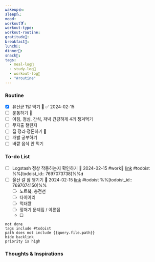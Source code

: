 ```yaml
---
wakeup🌞: 
sleep🌜: 
mood: 
workout🏋️: 
workout-type: 
workout-routine: 
gratitude🙏: 
breakfast🍳: 
lunch🍚: 
dinner🥗: 
snack🍬: 
tags:
  - meal-log📝
  - study-log📓
  - workout-log💪
  - "#routine"
---
```

### Routine 
- [x] 유산균 1알 먹기 🔼 ✅ 2024-02-15
- [ ] 운동하기 🔼
- [ ] 아침, 점심, 간식, 저녁 건강하게 4끼 챙겨먹기
- [ ] 무지출 챌린지 
- [ ] 집 정리·정돈하기 🔼
- [ ] 개발 공부하기
- [ ] 바깥 음식 안 먹기 

### To-do List 
- [ ] Logstash 정상 작동하는지 확인하기 📅 2024-02-15 #work🏢 [link](https://todoist.com/showTask?id=7697073738) #todoist  %%[todoist_id:: 7697073738]%%⏫ 
- [ ] 울산 갈 짐 챙기기 📅 2024-02-15 [link](https://todoist.com/showTask?id=7697074150) #todoist  %%[todoist_id:: 7697074150]%%
	- [ ] 노트북, 충전선 
	- [ ] 다이어리
	- [ ] 먹태깡 
	- [ ] 정처기 문제집 / 이론집 
	- [ ] 
```tasks
not done
tags include #todoist 
path does not include {{query.file.path}}
hide backlink
priority is high
```


### Thoughts & Inspirations
